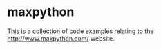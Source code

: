 # maxpython

This is a collection of code examples relating to the http://www.maxpython.com/ website.
